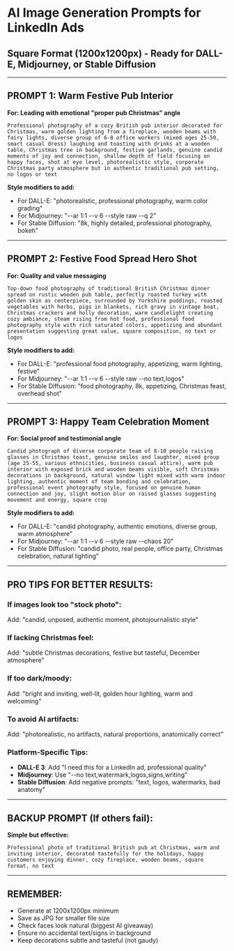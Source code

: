 # AI Image Generation Prompts for LinkedIn Ads
## Square Format (1200x1200px) - Ready for DALL-E, Midjourney, or Stable Diffusion

---

## PROMPT 1: Warm Festive Pub Interior
**For: Leading with emotional "proper pub Christmas" angle**

```
Professional photography of a cozy British pub interior decorated for Christmas, warm golden lighting from a fireplace, wooden beams with fairy lights, diverse group of 6-8 office workers (mixed ages 25-50, smart casual dress) laughing and toasting with drinks at a wooden table, Christmas tree in background, festive garlands, genuine candid moments of joy and connection, shallow depth of field focusing on happy faces, shot at eye level, photorealistic style, corporate Christmas party atmosphere but in authentic traditional pub setting, no logos or text
```

**Style modifiers to add:**
- For DALL-E: "photorealistic, professional photography, warm color grading"
- For Midjourney: "--ar 1:1 --v 6 --style raw --q 2"
- For Stable Diffusion: "8k, highly detailed, professional photography, bokeh"

---

## PROMPT 2: Festive Food Spread Hero Shot
**For: Quality and value messaging**

```
Top-down food photography of traditional British Christmas dinner spread on rustic wooden pub table, perfectly roasted turkey with golden skin as centerpiece, surrounded by Yorkshire puddings, roasted vegetables with herbs, pigs in blankets, rich gravy in vintage boat, Christmas crackers and holly decoration, warm candlelight creating cozy ambiance, steam rising from hot food, professional food photography style with rich saturated colors, appetizing and abundant presentation suggesting great value, square composition, no text or logos
```

**Style modifiers to add:**
- For DALL-E: "professional food photography, appetizing, warm lighting, festive"
- For Midjourney: "--ar 1:1 --v 6 --style raw --no text,logos"
- For Stable Diffusion: "food photography, 8k, appetizing, Christmas feast, overhead shot"

---

## PROMPT 3: Happy Team Celebration Moment
**For: Social proof and testimonial angle**

```
Candid photograph of diverse corporate team of 8-10 people raising glasses in Christmas toast, genuine smiles and laughter, mixed group (age 25-55, various ethnicities, business casual attire), warm pub interior with exposed brick and wooden beams visible, soft Christmas decorations in background, natural window light mixed with warm indoor lighting, authentic moment of team bonding and celebration, professional event photography style, focused on genuine human connection and joy, slight motion blur on raised glasses suggesting movement and energy, square crop
```

**Style modifiers to add:**
- For DALL-E: "candid photography, authentic emotions, diverse group, warm atmosphere"
- For Midjourney: "--ar 1:1 --v 6 --style raw --chaos 20"
- For Stable Diffusion: "candid photo, real people, office party, Christmas celebration, natural lighting"

---

## PRO TIPS FOR BETTER RESULTS:

### If images look too "stock photo":
Add: "candid, unposed, authentic moment, photojournalistic style"

### If lacking Christmas feel:
Add: "subtle Christmas decorations, festive but tasteful, December atmosphere"

### If too dark/moody:
Add: "bright and inviting, well-lit, golden hour lighting, warm and welcoming"

### To avoid AI artifacts:
Add: "photorealistic, no artifacts, natural proportions, anatomically correct"

### Platform-Specific Tips:
- **DALL-E 3**: Add "I need this for a LinkedIn ad, professional quality"
- **Midjourney**: Use "--no text,watermark,logos,signs,writing"
- **Stable Diffusion**: Add negative prompts: "text, logos, watermarks, bad anatomy"

---

## BACKUP PROMPT (If others fail):
**Simple but effective:**

```
Professional photo of traditional British pub at Christmas, warm and inviting interior, decorated tastefully for the holidays, happy customers enjoying dinner, cozy fireplace, wooden beams, square format, no text
```

---

## REMEMBER:
- Generate at 1200x1200px minimum
- Save as JPG for smaller file size
- Check faces look natural (biggest AI giveaway)
- Ensure no accidental text/signs in background
- Keep decorations subtle and tasteful (not gaudy)
